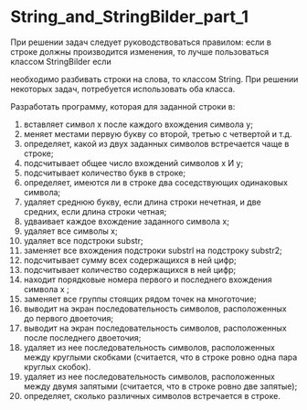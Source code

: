 # String_and_StringBilder_part_1
При решении задач следует руководствоваться правилом: если в строке должны
производится изменения, то лучше пользоваться классом StringBilder если

необходимо разбивать строки на слова, то классом String. При решении некоторых
задач, потребуется использовать оба класса.

Разработать программу, которая для заданной строки в:
1) вставляет символ х после каждого вхождения символа у;
2) меняет местами первую букву со второй, третью с четвертой и т.д. 
3) определяет, какой из двух заданных символов встречается чаще в строке; 
4) подсчитывает общее число вхождений символов x И у;
5) подсчитывает количество букв в строке;
6) определяет, имеются ли в строке два соседствующих одинаковых символа; 
7) удаляет среднюю букву, если длина строки нечетная, и две средних, если длина строки четная;
8) удваивает каждое вхождение заданного символа x;
9) удаляет все символы x;
10) удаляет все подстроки substr;
11) заменяет все вхождения подстроки substrl на подстроку substr2;
12) подсчитывает сумму всех содержащихся в ней цифр;
13) подсчитывает количество содержащихся в ней цифр;
14) находит порядковые номера первого и последнего вхождения символа x ;
15) заменяет все группы стоящих рядом точек на многоточие;
16) выводит на экран последовательность символов, расположенных до первого двоеточия;
17) выводит на экран последовательность символов, расположенных после последнего двоеточия;
18) удаляет из нее последовательность символов, расположенных между круглыми скобками (считается, что в строке ровно одна пара круглых скобок).
19) удаляет из нее последовательность символов, расположенных между двумя запятыми (считается, что в строке ровно две запятые);
20) определяет, сколько различных символов встречается в строке.